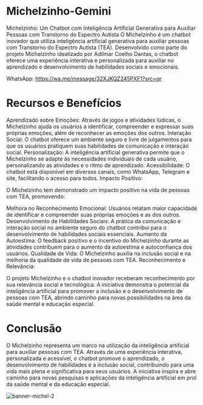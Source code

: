 # Michelzinho-Gemini
Michelzinho: Um Chatbot com Inteligência Artificial Generativa para Auxiliar Pessoas com Transtorno do Espectro Autista
O Michelzinho é um chatbot inovador que utiliza inteligência artificial generativa para auxiliar pessoas com Transtorno do Espectro Autista (TEA). Desenvolvido como parte do projeto Michelzinho idealizado por Adilmar Coelho Dantas, o chatbot oferece uma experiência interativa e personalizada para auxiliar no aprendizado e desenvolvimento de habilidades sociais e emocionais.

WhatsApp: https://wa.me/message/32XJKQZ245PXF1?src=qr 

# Recursos e Benefícios

Aprendizado sobre Emoções: Através de jogos e atividades lúdicas, o Michelzinho ajuda os usuários a identificar, compreender e expressar suas próprias emoções, além de reconhecer as emoções dos outros.
Interação Social: O chatbot oferece um ambiente seguro e livre de julgamentos para que os usuários pratiquem suas habilidades de comunicação e interação social.
Personalização: A inteligência artificial generativa permite que o Michelzinho se adapte às necessidades individuais de cada usuário, personalizando as atividades e o ritmo de aprendizado.
Acessibilidade: O chatbot está disponível em diversos canais, como WhatsApp, Telegram e site, facilitando o acesso para todos.
Impacto Positivo:

O Michelzinho tem demonstrado um impacto positivo na vida de pessoas com TEA, promovendo:

Melhora no Reconhecimento Emocional: Usuários relatam maior capacidade de identificar e compreender suas próprias emoções e as dos outros.
Desenvolvimento de Habilidades Sociais: A prática da comunicação e interação social no ambiente seguro do chatbot contribui para o desenvolvimento de habilidades sociais essenciais.
Aumento da Autoestima: O feedback positivo e o incentivo do Michelzinho durante as atividades contribuem para o aumento da autoestima e autoconfiança dos usuários.
Qualidade de Vida: O Michelzinho auxilia na inclusão social e na melhoria da qualidade de vida de pessoas com TEA.
Reconhecimento e Relevância:

O projeto Michelzinho e o chatbot inovador receberam reconhecimento por sua relevância social e tecnológica. A iniciativa demonstra o potencial da inteligência artificial para promover a inclusão e o desenvolvimento de pessoas com TEA, abrindo caminho para novas possibilidades na área da saúde mental e educação especial.

# Conclusão

O Michelzinho representa um marco na utilização da inteligência artificial para auxiliar pessoas com TEA. Através de uma experiência interativa, personalizada e acessível, o chatbot promove o aprendizado, o desenvolvimento de habilidades e a inclusão social, contribuindo para uma vida mais plena e significativa para seus usuários. A iniciativa inspira e abre caminho para novas pesquisas e aplicações da inteligência artificial em prol da saúde mental e da educação especial.

![banner-michel-2](https://github.com/Adilmar/Michelzinho-Gemini/assets/6667216/e4ea806a-91f6-411e-b985-82f4043580e0)
